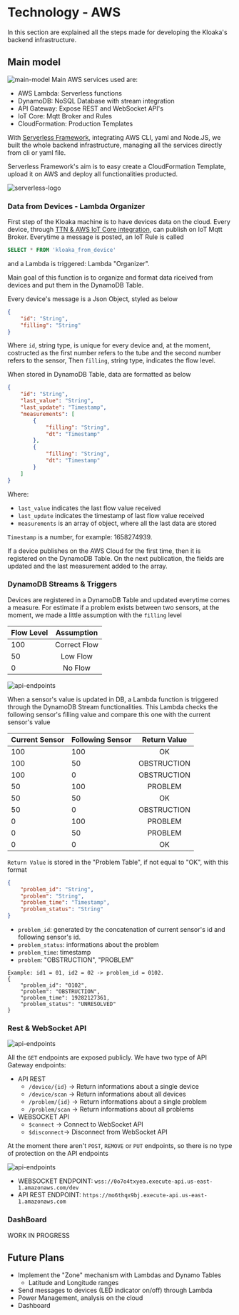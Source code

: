 # Technology - AWS
In this section are explained all the steps made for developing the Kloaka's backend infrastructure.

## Main model
![main-model](../Images/technology/aws/Main.png)
Main AWS services used are:
- AWS Lambda: Serverless functions
- DynamoDB: NoSQL Database with stream integration
- API Gateway: Expose REST and WebSocket API's
- IoT Core: Mqtt Broker and Rules
- CloudFormation: Production Templates

With [Serverless Framework](https://www.serverless.com), integrating AWS CLI, yaml and Node.JS, we built the whole backend infrastructure, managing all the services directly from cli or yaml file.

Serverless Framework's aim is to easy create a CloudFormation Template, upload it on AWS and deploy all functionalities producted.

![serverless-logo](../Images/technology/aws/serverless_framework_logo.png)
### Data from Devices - Lambda Organizer
First step of the Kloaka machine is to have devices data on the cloud. Every device, through [TTN & AWS IoT Core integration](https://www.thethingsnetwork.org/docs/applications/aws/), can publish on IoT Mqtt Broker. Everytime a message is posted, an IoT Rule is called 
```sql
SELECT * FROM 'kloaka_from_device'
```
and a Lambda is triggered: Lambda "Organizer".

Main goal of this function is to organize and format data riceived from devices and put them in the DynamoDB Table.

Every device's message is a Json Object, styled as below
```json
{
    "id": "String",
    "filling": "String"
}
```
Where `id`, string type, is unique for every device and, at the moment, costructed as the first number refers to the tube and the second number refers to the sensor,
Then `filling`, string type, indicates the flow level.

When stored in DynamoDB Table, data are formatted as below

```json
{
    "id": "String",
    "last_value": "String",
    "last_update": "Timestamp",
    "measurements": [
        {
            "filling": "String",
            "dt": "Timestamp"
        },
        {
            "filling": "String",
            "dt": "Timestamp"
        }
    ]
}
```

Where:
- `last_value` indicates the last flow value received
- `last_update` indicates the timestamp of last flow value received
- `measurements` is an array of object, where all the last data are stored

`Timestamp` is a number, for example: 1658274939.

If a device publishes on the AWS Cloud for the first time, then it is registered on the DynamoDB Table. On the next publication, the fields are updated and the last measurement added to the array.

### DynamoDB Streams & Triggers

Devices are registered in a DynamoDB Table and updated everytime comes a measure. For estimate if a problem exists between two sensors, at the moment, we made a little assumption with the `filling` level

| Flow Level       | Assumption   |
| ---------------- |:------------:|
| 100              | Correct Flow |
| 50               | Low Flow     |
| 0                | No Flow      |

![api-endpoints](../Images/technology/aws/dynamodb-streams.png)

When a sensor's value is updated in DB, a Lambda function is triggered through the DynamoDB Stream functionalities. This Lambda checks the following sensor's filling value and compare this one with the current sensor's value

| Current Sensor | Following Sensor | Return Value |
| -------------- |------------------| :----------: |
| 100            | 100              | OK           |
| 100            | 50               | OBSTRUCTION  |
| 100            | 0                | OBSTRUCTION  |
| 50             | 100              | PROBLEM      |
| 50             | 50               | OK           |
| 50             | 0                | OBSTRUCTION  |
| 0              | 100              | PROBLEM      |
| 0              | 50               | PROBLEM      |
| 0              | 0                | OK           |

`Return Value` is stored in the "Problem Table", if not equal to "OK", with this format

```json
{
    "problem_id": "String",
    "problem": "String",
    "problem_time": "Timestamp",
    "problem_status": "String"
}
```

- `problem_id`: generated by the concatenation of current sensor's id and following sensor's id.
- `problem_status`: informations about the problem
- `problem_time`: timestamp
- `problem`: "OBSTRUCTION", "PROBLEM"

```
Example: id1 = 01, id2 = 02 -> problem_id = 0102.
{
    "problem_id": "0102",
    "problem": "OBSTRUCTION",
    "problem_time": 19282127361,
    "problem_status": "UNRESOLVED"
}
```

### Rest & WebSocket API
![api-endpoints](../Images/technology/aws/api-gateway-diagram-general.svg)

All the `GET` endpoints are exposed publicly.
We have two type of API Gateway endpoints:
* API REST
  * `/device/{id}` -> Return informations about a single device
  * `/device/scan` -> Return informations about all devices
  * `/problem/{id}` -> Return informations about a single problem
  * `/problem/scan` -> Return informations about all problems
* WEBSOCKET API
  * `$connect` -> Connect to WebSocket API
  * `$disconnect`-> Disconnect from WebSocket API

At the moment there aren't `POST`, `REMOVE` or `PUT` endpoints, so there is no type of protection on the API endpoints

![api-endpoints](../Images/technology/aws/API.png)

- WEBSOCKET ENDPOINT: `wss://0o7o4txyea.execute-api.us-east-1.amazonaws.com/dev
`
- API REST ENDPOINT: `https://mo6thqx9bj.execute-api.us-east-1.amazonaws.com`

### DashBoard

WORK IN PROGRESS

## Future Plans
- Implement the "Zone" mechanism with Lambdas and Dynamo Tables
  - Latitude and Longitude ranges
- Send messages to devices (LED indicator on/off) through Lambda
- Power Management, analysis on the cloud
- Dashboard